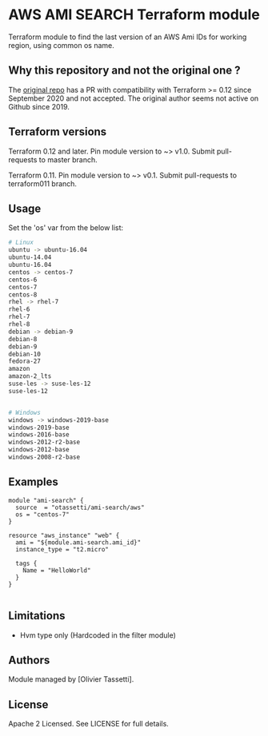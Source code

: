 AWS AMI SEARCH Terraform module
=================================

Terraform module to find the last version of an AWS Ami IDs for working region, using common os name.

Why this repository and not the original one ?
--------
The [original repo](https://github.com/otassetti/terraform-aws-ami-search) has a PR with compatibility with Terraform >= 0.12 since September 2020 and not accepted. The original author seems not active on Github since 2019.

Terraform versions
--------
Terraform 0.12 and later. Pin module version to ~> v1.0. Submit pull-requests to master branch.

Terraform 0.11. Pin module version to ~> v0.1. Submit pull-requests to terraform011 branch.

Usage
--------

Set the 'os' var from the below list:

``` bash
# Linux
ubuntu -> ubuntu-16.04
ubuntu-14.04
ubuntu-16.04
centos -> centos-7
centos-6
centos-7
centos-8
rhel -> rhel-7
rhel-6
rhel-7
rhel-8
debian -> debian-9
debian-8
debian-9
debian-10
fedora-27
amazon
amazon-2_lts
suse-les -> suse-les-12
suse-les-12


# Windows
windows -> windows-2019-base
windows-2019-base
windows-2016-base
windows-2012-r2-base
windows-2012-base
windows-2008-r2-base
```

Examples
--------

```hcl
module "ami-search" {
  source  = "otassetti/ami-search/aws"
  os = "centos-7"
}

resource "aws_instance" "web" {
  ami = "${module.ami-search.ami_id}"
  instance_type = "t2.micro"

  tags {
    Name = "HelloWorld"
  }
}


```

Limitations
-----------

* Hvm type only (Hardcoded in the filter module)

Authors
-------

Module managed by [Olivier Tassetti].

License
-------

Apache 2 Licensed. See LICENSE for full details.
